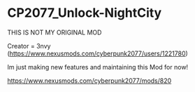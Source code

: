 # CP2077_Unlock-NightCity

THIS IS NOT MY ORIGINAL MOD

Creator = 3nvy (https://www.nexusmods.com/cyberpunk2077/users/1221780)

Im just making new features and maintaining this Mod for now!

https://www.nexusmods.com/cyberpunk2077/mods/820
